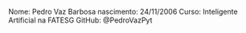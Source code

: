 Nome: Pedro Vaz Barbosa
nascimento: 24/11/2006
Curso: Inteligente Artificial na FATESG
GitHub: @PedroVazPyt